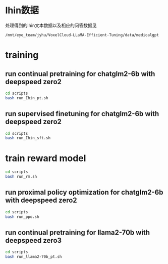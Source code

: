 # Ihin数据
处理得到的Ihin文本数据以及相应的问答数据见
```
/mnt/eye_team/jyhu/VoxelCloud-LLaMA-Efficient-Tuning/data/medicalgpt
```
# training
## run continual pretraining for chatglm2-6b with deepspeed zero2
```bash 
cd scripts
bash run_Ihin_pt.sh
```
## run supervised finetuning for chatglm2-6b with deepspeed zero2
```bash 
cd scripts
bash run_Ihin_sft.sh
```
# train reward model 
```bash 
cd scripts
bash run_rm.sh
```

## run proximal policy optimization for chatglm2-6b with deepspeed zero2
```bash 
cd scripts
bash run_ppo.sh
```

## run continual pretraining for llama2-70b with deepspeed zero3
```bash 
cd scripts
bash run_llama2-70b_pt.sh
```